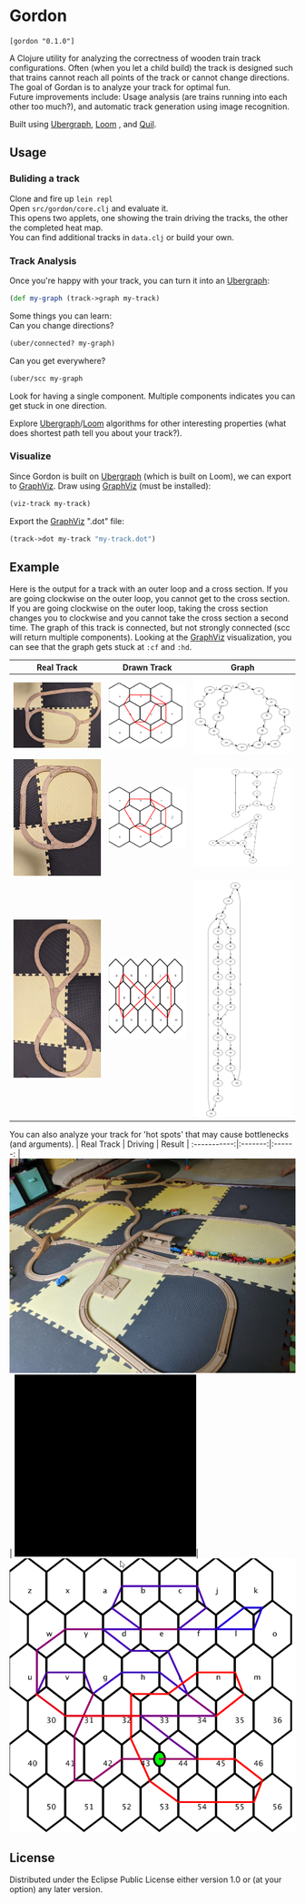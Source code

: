 # Gordon
    [gordon "0.1.0"]

A Clojure utility for analyzing the correctness of wooden train track configurations. Often (when you let a child build) the track is designed such that trains cannot reach all points of the track or cannot change directions. The goal of Gordan is to analyze your track for optimal fun.  
Future improvements include: Usage analysis (are trains running into each other too much?), and automatic track generation using image recognition.

Built using [Ubergraph](https://github.com/Engelberg/ubergraph), [Loom](https://github.com/aysylu/loom) , and [Quil](https://github.com/quil/quil).

## Usage
### Buliding a track
Clone and fire up ```lein repl```  
Open ```src/gordon/core.clj``` and evaluate it.  
This opens two applets, one showing the train driving the tracks, the other the completed heat map.  
You can find additional tracks in ```data.clj``` or build your own.

### Track Analysis
Once you're happy with your track, you can turn it into an [Ubergraph](https://github.com/Engelberg/ubergraph):
``` clojure 
(def my-graph (track->graph my-track)
```  
Some things you can learn:  
Can you change directions?  
``` clojure
(uber/connected? my-graph)
```

Can you get everywhere?  
``` clojure
(uber/scc my-graph
```
Look for having a single component. Multiple components indicates you can get stuck in one direction.

Explore [Ubergraph](https://github.com/Engelberg/ubergraph)/[Loom](https://github.com/aysylu/loom) algorithms for other interesting properties (what does shortest path tell you about your track?).

### Visualize
Since Gordon is built on [Ubergraph](https://github.com/Engelberg/ubergraph) (which is built on Loom), we can export to [GraphViz](https://graphviz.org/).
Draw using [GraphViz](https://graphviz.org/) (must be installed):
``` clojure
(viz-track my-track)
```

Export the [GraphViz](https://graphviz.org/) ".dot" file:  
``` clojure
(track->dot my-track "my-track.dot")
```

## Example
Here is the output for a track with an outer loop and a cross section. If you are going clockwise on the outer loop, you cannot get to the cross section. If you are going clockwise on the outer loop, taking the cross section changes you to clockwise and you cannot take the cross section a second time. The graph of this track is connected, but not strongly connected (scc will return multiple components). Looking at the [GraphViz](https://graphviz.org/) visualization, you can see that the graph gets stuck at ```:cf``` and ```:hd```.  

| Real Track | Drawn Track | Graph |
:-----------:|:-----------:|:-----:
|![](examples/stuck-real.png)|![](examples/stuck-train-tracks.png)|![](examples/stuck-train-graph.png)|
|![](examples/double-loop-real.png)|![](examples/double-loop-tracks.png)|![](examples/double-loop-graph.png)|
|![](examples/figure-eight-real.png)|![](examples/figure-eight.png)|![](examples/figure-eight-graph.png)|


You can also analyze your track for 'hot spots' that may cause bottlenecks (and arguments).
| Real Track | Driving | Result |
:-----------:|:-------:|:------:
|![](examples/complex.jpg) | ![](examples/complex-heat-map.gif)| ![](examples/complex-heat-map.png)

## License

Distributed under the Eclipse Public License either version 1.0 or (at
your option) any later version.
